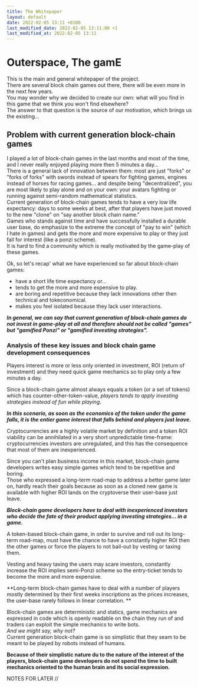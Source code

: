 ```yaml
---
title: The Whitepaper
layout: default
date: 2022-02-05 13:11 +0100
last_modified_date: 2022-02-05 13:11:00 +1
last_modified_at: 2022-02-05 13:11
---
```


# Outerspace, The gamE

This is the main and general whitepaper of the project.   
There are several block chain games out there, there will be even more in the next few years.   
You may wonder why we decided to create our own: what will you find in this game that we think you won't find elsewhere?   
The answer to that question is the source of our motivation, which brings us the existing...   

## Problem with current generation block-chain games
I played a lot of block-chain games in the last months and most of the time, and I never really enjoyed playing more then 5 minutes a day...   
There is a general lack of innovation between them: most are just "forks" or "forks of forks" with swords instead of spears for fighting games, engines instead of horses for racing games... and despite being "decentralized", you are most likely to play alone and on your own: your avatars fighting or running against semi-random mathematical statistics.   
Current generation of block-chain games tends to have a very low life expectancy: days to some weeks at best, after that players have just moved to the new "clone" on "say another block chain name."   
Games who stands against time and have successfully installed a durable user base, do emphasize to the extreme the concept of "pay to win" (which I hate in games) and gets the more and more expensive to play or they just fall for interest (like a ponzi scheme).   
It is hard to find a community which is really motivated by the game-play of these games.   
  
  
Ok, so let's recap' what we have experienced so far about block-chain games: 
 - have a short life time expectancy or... 
 - tends to get the more and more expensive to play.
 - are boring and repetitive because they lack innovations other then technical and tokeconomical.
 - makes you feel isolated because they lack user interactions.
  
***In general, we can say that current generation of block-chain games do not invest in game-play at all and therefore should not be called "games" but "gamified Ponzi" or "gamified investing strategies".***   
  
### Analysis of these key issues and block chain game development consequences

Players interest is more or less only oriented in investment, ROI (return of investment) and they need quick game mechanics so to play only a few minutes a day.   
  
Since a block-chain game almost always equals a token (or a set of tokens) which has counter-other-token-value, *players tends to apply investing strategies instead of fun while playing*. 
  
***In this scenario, as soon as the economics of the token under the game falls, it is the entier game interest that falls behind and players just leave.***   
  
  
Cryptocurrencies are a highly volatile market by definition and a token ROI viability can be annihilated in a very short unpredictable time-frame: cryptocurrencies investors are unregulated, and this has the consequence that most of them are inexperienced.   
  
Since you can't plan business income in this market, block-chain game developers writes easy simple games which tend to be repetitive and boring.   
Those who expressed a long-term road-map to address a better game later on, hardly reach their goals because as soon as a cloned new game is available with higher ROI lands on the cryptoverse their user-base just leave.   
  
***Block-chain game developers have to deal with inexperienced investors who decide the fate of their product applying investing strategies... in a game.*** 
  
  
A token-based block-chain game, in order to survive and roll out its long-term road-map, must have the chance to have a constantly higher ROI then the other games or force the players to not bail-out by vesting or taxing them.   
  
Vesting and heavy taxing the users may scare investors, constantly increase the ROI implies semi-Ponzi scheme so the entry-ticket tends to become the more and more expensive.   
  
**Long-term block-chain games have to deal with a number of players mostly determined by their first weeks inscriptions as the prices increases, the user-base rarely follows in linear correlation. **   
  
  
Block-chain games are deterministic and statics, game mechanics are expressed in code which is openly readable on the chain they run of and traders can exploit the simple mechanics to write bots.   
*And we might say, why not?*   
Current generation block-chain game is so simplistic that they seam to be meant to be played by robots instead of humans.   
  
**Because of their simplistic nature du to the nature of the interest of the players, block-chain game developers do not spend the time to built mechanics oriented to the human brain and its social expression.** 
  
  
NOTES FOR LATER
//
